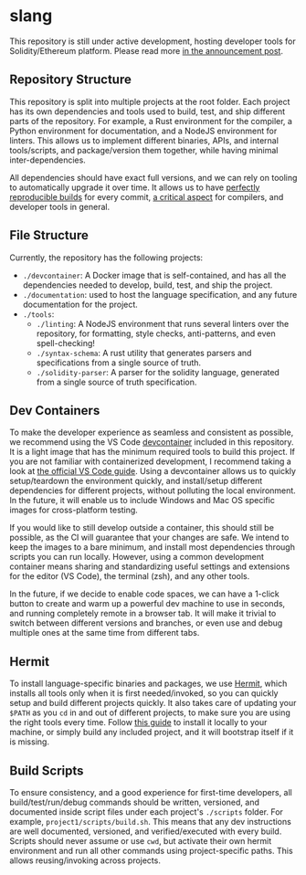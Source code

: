 # slang

<!--
cSpell:ignore devcontainer
cSpell:ignore mkdocs
-->

This repository is still under active development, hosting developer tools for Solidity/Ethereum platform. Please read more [in the announcement post](https://medium.com/nomic-foundation-blog/slang-rethnet-2ad465fd7880).

## Repository Structure

This repository is split into multiple projects at the root folder. Each project has its own dependencies and tools used to build, test, and ship different parts of the repository. For example, a Rust environment for the compiler, a Python environment for documentation, and a NodeJS environment for linters. This allows us to implement different binaries, APIs, and internal tools/scripts, and package/version them together, while having minimal inter-dependencies.

All dependencies should have exact full versions, and we can rely on tooling to automatically upgrade it over time. It allows us to have [perfectly reproducible builds](https://reproducible-builds.org/) for every commit, [a critical aspect](https://github.com/dotnet/designs/blob/40794be63ecd8b35e9596412050a84dedd575b99/accepted/2020/reproducible-builds.md) for compilers, and developer tools in general.

## File Structure

Currently, the repository has the following projects:

- `./devcontainer`: A Docker image that is self-contained, and has all the dependencies needed to develop, build, test, and ship the project.
- `./documentation`: used to host the language specification, and any future documentation for the project.
- `./tools`:
  - `./linting`: A NodeJS environment that runs several linters over the repository, for formatting, style checks, anti-patterns, and even spell-checking!
  - `./syntax-schema`: A rust utility that generates parsers and specifications from a single source of truth.
  - `./solidity-parser`: A parser for the solidity language, generated from a single source of truth specification.

## Dev Containers

To make the developer experience as seamless and consistent as possible, we recommend using the VS Code [devcontainer](./.devcontainer) included in this repository. It is a light image that has the minimum required tools to build this project. If you are not familiar with containerized development, I recommend taking a look at [the official VS Code guide](https://code.visualstudio.com/docs/remote/containers). Using a devcontainer allows us to quickly setup/teardown the environment quickly, and install/setup different dependencies for different projects, without polluting the local environment. In the future, it will enable us to include Windows and Mac OS specific images for cross-platform testing.

If you would like to still develop outside a container, this should still be possible, as the CI will guarantee that your changes are safe. We intend to keep the images to a bare minimum, and install most dependencies through scripts you can run locally. However, using a common development container means sharing and standardizing useful settings and extensions for the editor (VS Code), the terminal (zsh), and any other tools.

In the future, if we decide to enable code spaces, we can have a 1-click button to create and warm up a powerful dev machine to use in seconds, and running completely remote in a browser tab. It will make it trivial to switch between different versions and branches, or even use and debug multiple ones at the same time from different tabs.

## Hermit

To install language-specific binaries and packages, we use [Hermit](https://cashapp.github.io/hermit/), which installs all tools only when it is first needed/invoked, so you can quickly setup and build different projects quickly. It also takes care of updating your `$PATH` as you `cd` in and out of different projects, to make sure you are using the right tools every time. Follow [this guide](https://cashapp.github.io/hermit/usage/get-started/) to install it locally to your machine, or simply build any included project, and it will bootstrap itself if it is missing.

## Build Scripts

To ensure consistency, and a good experience for first-time developers, all build/test/run/debug commands should be written, versioned, and documented inside script files under each project's `./scripts` folder. For example, `project1/scripts/build.sh`. This means that any dev instructions are well documented, versioned, and verified/executed with every build. Scripts should never assume or use `cwd`, but activate their own hermit environment and run all other commands using project-specific paths. This allows reusing/invoking across projects.
